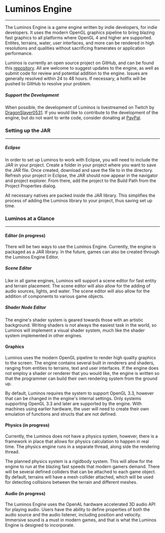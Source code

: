 # Luminos Engine
---
The Luminos Engine is a game engine written by indie developers, for indie developers.  It uses the modern OpenGL graphics pipeline to bring blazing fast graphics to all platforms where OpenGL 4 and higher are supported.  Entites, terrains, water, user interfaces, and more can be rendered in high resolutions and qualities without sacrificing framerates or application performance.

Luminos is currently an open source project on GitHub, and can be found this [repository](https://www.github.com/nickclark2016/Luminos).  All are welcome to suggest updates to the engine, as well as submit code for review and potential addition to the engine.  Issues are generally resolved within 24 to 48 hours.  If necessary, a hotfix will be pushed to GitHub to resolve your problem.

##### Support the Development

When possible, the development of Luminos is livestreamed on Twitch by [DragonSlayer0531](https://twitch.tv/dragonslayer0531).  If you would like to contribute to the development of the engine, but do not want to write code, consider donating at [PayPal](https://paypal.me/nickclark2016).
### Setting up the JAR
---

##### Eclipse
In order to set up Luminos to work with Eclipse, you will need to include the JAR in your project.  Create a folder in your project where you want to save the JAR file.  Once created, download and save the file to in the directory.  Refresh your project in Eclipse, the JAR should now appear in the navigator and project explorer.  From there, add the project to the Build Path from the Project Properties dialog.

All necessary natives are packed inside the JAR library.  This simplifies the process of adding the Luminos library to your project, thus saving set up time.

### Luminos at a Glance
---

#### Editor (in progress)
There will be two ways to use the Luminos Engine.  Currently, the engine is packaged as a JAR library.  In the future, games can also be created through the Luminos Engine Editor.

##### Scene Editor
Like in all game engines, Luminos will support a scene editor for fast entity and terrain placement.  The scene editor will also allow for the adding of audio sources, lights, and water.  The scene editor will also allow for the addition of components to various game objects.

##### Shader Node Editor
The engine's shader system is geared towards those with an artistic background.  Writing shaders is not always the easiest task in the world, so Luminos will implement a visual shader system, much like the shader system implemented in other engines.

#### Graphics
Luminos uses the modern OpenGL pipeline to render high quality graphics to the screen.  The engine contains several built in renderers and shaders, ranging from entities to terrains, text and user interfaces.  If the engine does not employ a shader or renderer that you would like, the engine is written so that the programmer can build their own rendering system from the ground up.

By default, Luminos requires the system to support OpenGL 3.3, however that can be changed in the engine's internal settings.  Only systems supporting OpenGL 3.3 and later are supported by the engine.  With machines using earlier hardware, the user will need to create their own emulation of functions and structs that are not defined.

#### Physics (in progress)
Currently, the Luminos does not have a physics system, however, there is a framework in place that allows for physics calculation to happen in real time.  The physics engine runs in a separate thread, along side the rendering thread.

The planned physics system is a rigidbody system.  This will allow for the engine to run at the blazing fast speeds that modern gamers demand.  There will be several defined colliders that can be attached to each game object.  By default, terrains will have a mesh collider attached, which will be used for detecting collisions between the terrain and different meshes.

#### Audio (in progress)
The Luminos Engine uses the OpenAL hardware accelerated 3D audio API for playing audio.  Users have the ability to define properties of both the audio source and the audio listener, including position and velocity.  Immersive sound is a must in modern games, and that is what the Luminos Engine is designed to incorporate.